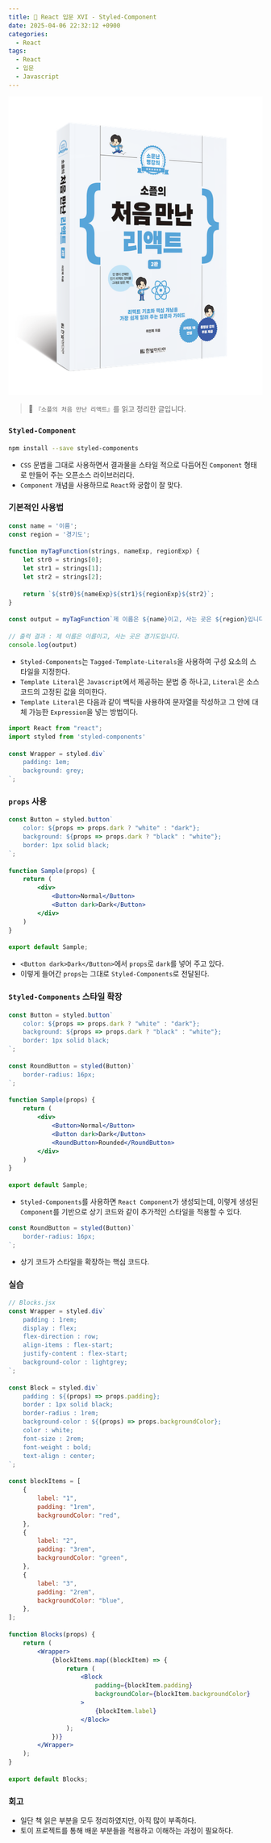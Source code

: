```yaml
---
title: 🌌 React 입문 XVI - Styled-Component
date: 2025-04-06 22:32:12 +0900
categories:
  - React
tags:
  - React
  - 입문
  - Javascript
---
```

![Pasted_image_20250522211144.png](/assets/image/Pasted_image_20250522211144.png)
> 📘 `『소플의 처음 만난 리액트』`를 읽고 정리한 글입니다.

### `Styled-Component`
```bash
npm install --save styled-components
```
- `CSS` 문법을 그대로 사용하면서 결과물을 스타일 적으로 다듬어진 `Component` 형태로 만들어 주는 오픈소스 라이브러리다.
- `Component` 개념을 사용하므로 `React`와 궁합이 잘 맞다. 


### 기본적인 사용법
```jsx
const name = '이름';
const region = '경기도';

function myTagFunction(strings, nameExp, regionExp) {
    let str0 = strings[0];  
    let str1 = strings[1];  
    let str2 = strings[2];  
		
    return `${str0}${nameExp}${str1}${regionExp}${str2}`;
}

const output = myTagFunction`제 이름은 ${name}이고, 사는 곳은 ${region}입니다.`

// 출력 결과 : 제 이름은 이름이고, 사는 곳은 경기도입니다.
console.log(output)
```
- `Styled-Components`는 `Tagged-Template-Literals`을 사용하여 구성 요소의 스타일을 지정한다.
- `Template Literal`은 `Javascript`에서 제공하는 문법 중 하나고, `Literal`은 소스 코드의 고정된 값을 의미한다.
- `Template Literal`은 다음과 같이 백틱을 사용하여 문자열을 작성하고 그 안에 대체 가능한 `Expression`을 넣는 방법이다.

```jsx
import React from "react";
import styled from 'styled-components'

const Wrapper = styled.div`
    padding: 1em;
    background: grey;
`;
```


### `props` 사용
```jsx
const Button = styled.button`
    color: ${props => props.dark ? "white" : "dark"};
    background: ${props => props.dark ? "black" : "white"};
    border: 1px solid black;
`;

function Sample(props) {
    return (
        <div>
            <Button>Normal</Button>
            <Button dark>Dark</Button>
        </div>
    )
}

export default Sample;
```
- `<Button dark>Dark</Button>`에서 `props`로 `dark`를 넣어 주고 있다.
- 이렇게 들어간 `props`는 그대로 `Styled-Components`로 전달된다.


### `Styled-Components` 스타일 확장
```jsx
const Button = styled.button`
    color: ${props => props.dark ? "white" : "dark"};
    background: ${props => props.dark ? "black" : "white"};
    border: 1px solid black;
`;

const RoundButton = styled(Button)`
    border-radius: 16px;
`;

function Sample(props) {
    return (
        <div>
            <Button>Normal</Button>
            <Button dark>Dark</Button>
            <RoundButton>Rounded</RoundButton>
        </div>
    )
}

export default Sample;
```
- `Styled-Components`를 사용하면 `React Component`가 생성되는데, 이렇게 생성된 `Component`를 기반으로 상기 코드와 같이 추가적인 스타일을 적용할 수 있다.

```jsx
const RoundButton = styled(Button)`
    border-radius: 16px;
`;
```
- 상기 코드가 스타일을 확장하는 핵심 코드다.


### 실습
```jsx
// Blocks.jsx
const Wrapper = styled.div`
    padding : 1rem;
    display : flex;
    flex-direction : row;
    align-items : flex-start;
    justify-content : flex-start;
    background-color : lightgrey;
`;

const Block = styled.div`
    padding : ${(props) => props.padding};
    border : 1px solid black;
    border-radius : 1rem;
    background-color : ${(props) => props.backgroundColor};
    color : white;
    font-size : 2rem;
    font-weight : bold;
    text-align : center;
`;

const blockItems = [
    {
        label: "1",
        padding: "1rem",
        backgroundColor: "red",
    },
    {
        label: "2",
        padding: "3rem",
        backgroundColor: "green",
    },
    {
        label: "3",
        padding: "2rem",
        backgroundColor: "blue",
    },
];

function Blocks(props) {
    return (
        <Wrapper>
            {blockItems.map((blockItem) => {
                return (
                    <Block
                        padding={blockItem.padding}
                        backgroundColor={blockItem.backgroundColor}
                    >
                        {blockItem.label}
                    </Block>
                );
            })}
        </Wrapper>
    );
}

export default Blocks;
```


### 회고
- 일단 책 읽은 부분을 모두 정리하였지만, 아직 많이 부족하다.
- 토이 프로젝트를 통해 배운 부분들을 적용하고 이해하는 과정이 필요하다.